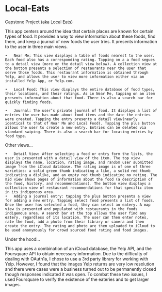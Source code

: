 # Local-Eats

Capstone Project (aka Local Eats)

This app centers around the idea that certain places are known for certain types of food. It provides a way to view information about these foods, find them, and keep a journal of new foods the user tries. It presents information to the user in three main views. 
	
	•	Near Me: This view displays a table of foods nearest to the user. Each food also has a corresponding rating. Tapping on a a food segues to a detail view (more on the detail view below). A collection view at the bottom presents a selection of restaurants near the user that serve those foods. This restaurant information is obtained through Yelp, and allows the user to view more information either via an installed Yelp App, or Yelp.com. 

	•	Local Food: This view displays the entire database of food types, their locations, and their ratings. As in Near Me, tapping on an item presents information about that food. There is also a search bar for quickly finding foods.

	•	Journal: The user’s private journal of food. It displays a list of entries the user has made about food items and the date the entries were created. Tapping the entry presents a detail view(nearly identical to that of Near Me and Local Food). Tapping the plus button allows the user to create a new entry. Entries can be deleted via standard swiping. There is also a search bar for locating entries by food type. 

	
Other views…

	•	Detail View: After selecting a food or entry form the lists, the user is presented with a detail view of the item. The top view displays the name, location, rating image, and random user submitted image from the iCloud database. The rating image is of one of three varieties: a solid green thumb indicating a like, a solid red thumb indicating a dislike, and an empty red thumb indicating no rating. The mid view shows pages of information about the food (a description of the food, history, and recommendations). The bottom view displays a collection view of restaurant recommendations for that specific item in its indigenous area.
	•	Adding a journal entry: tapping the plus button presents a view for adding a new entry. Tapping select food presents a list of foods. Once the user has selected a food, they can select an eatery. A map view is presented and populated with restaurants in the foods indigenous area. A search bar at the top allows the user find any eatery, regardless of its location. The user can then enter notes, rate the food, add a photo from their library or camera and then create the entry. The rating and photo are then uploaded to iCloud to be used anonymously for crowd sourced food rating and food images. 

Under the hood…

This app uses a combination of an iCloud database, the Yelp API, and the Foursquare API to obtain necessary information. Due to the difficulty of dealing with OAuth1a, I chose to use a 3rd party library for working with Yelp. However, I found that the images Yelp returns are very low resolution and there were cases were a business turned out to be permanently closed though responses indicated it was open. To combat these two issues, I used Foursquare to verify the existence of the eateries and to get larger images. 

